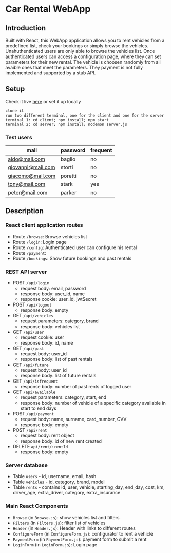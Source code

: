 # Car Rental WebApp

## Introduction

Built with React, this WebApp application allows you to rent vehicles
from a predefined list, check your bookings or simply browse the vehicles.
Unahuthenticated users are only able to browse the vehicles list. 
Once authenticated users can access a configuration page, where they
can set parameters for their new rental. The vehicle is choosen randomly
from all avaible ones that meet the parameters.
They payment is not fully implemented and supported by a stub API.

## Setup
Check it live [here](https://car-rental-05079.herokuapp.com/) or set it up locally

```
clone it
run two different terminal, one for the client and one for the server
terminal 1: cd client; npm install; npm start
terminal 2: cd server; npm install; nodemon server.js
```

### Test users

| mail | password | frequent |
| ----------------- | ------- | --- |
| aldo@mail.com     | baglio  | no  |
| giovanni@mail.com | storti  | no  |
| giacomo@mail.com  | poretti | no  |
| tony@mail.com     | stark   | yes |
| peter@mail.com    | parker  | no  |

## Description

### React client application routes

- Route `/browse`: Browse vehicles list
- Route `/login`: Login page
- Route `/config`: Authenticated user can configure his rental
- Route `/payment`: 
- Route `/bookings`: Show future bookings and past rentals

### REST API server

- POST `/api/login`
  - request body: email, password
  - response body: user_id, name
  - response cookie: user_id, jwtSecret
- POST `/api/logout`
  - response body: empty
- GET `/api/vehicles`
  - request parameters: category, brand
  - response body: vehicles list
- GET `/api/user`
  - request cookie: user
  - response body: id, name
- GET `/api/past`
  - request body: user_id
  - response body: list of past rentals
- GET `/api/future`
  - request body: user_id
  - response body: list of future rentals
- GET `/api/isfrequent`
  - response body: number of past rents of logged user
- GET `/api/available`
  - request parameters: category, start, end
  - response body: number of vehicle of a specific category available in start to end days
- POST `/api/payment`
  - request body: name, surname, card_number, CVV
  - response body: empty
- POST `/api/rent`
  - request body: rent object
  - response body: id of new rent created
- DELETE `api/rent/:rentId`
  - response body: empty


### Server database

- Table `users` - id, username, email, hash
- Table `vehicles` - id, category, brand, model
- Table `rents` - contains id, user, vehicle, starting_day, end_day, cost, km, driver_age, extra_driver, category, extra_insurance

### Main React Components

- `Browse` (in `Browse.js`): show vehicles list and filters
- `Filters` (in `Filters.js`): filter list of vehicles
- `Header` (in `Header.js`): Header with links to different routes
- `ConfigureForm` (in `ConfigureForm.js`): configurator to rent a vehicle
- `PaymentForm` (in `PaymentForm.js`): payment form to submit a rent
- `LoginForm` (in `LoginForm.js`): Login page



